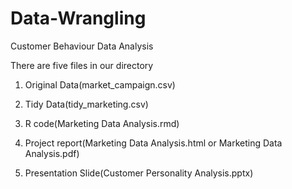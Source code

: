 # Data-Wrangling


Customer Behaviour Data Analysis

There are five files in our directory

1. Original Data(market_campaign.csv)

2. Tidy Data(tidy_marketing.csv)

3. R code(Marketing Data Analysis.rmd)

4. Project report(Marketing Data Analysis.html or Marketing Data Analysis.pdf)

5. Presentation Slide(Customer Personality Analysis.pptx)